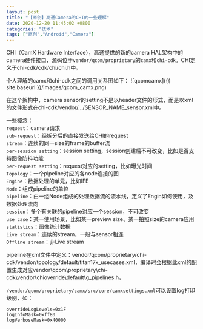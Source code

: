 ```yaml
---
layout: post
title: "【原创】高通Camera的CHI的一些理解"
date: 2020-12-20 11:45:02 +0800
categories: "技术"
tags: ["原创","Android","Camera"]
---
```

CHI（CamX Hardware Interface），高通提供的新的camera HAL架构中的camera硬件接口，源码位于`vendor/qcom/proprietary`的`camx`和`chi-cdk`。CHI定义于chi-cdk/cdk/chi/chi.h中。

个人理解的camx和chi-cdk之间的调用关系图如下：
![qcomcamx]({{ site.baseurl }}/images/qcom_camx.png)<br>

在这个架构中，camera sensor的setting不是以header文件的形式，而是以xml的文件形式在chi-cdk/vendor/.../SENSOR_NAME_sensor.xml中。

一些概念：<br>
`request`：camera请求<br>
`sub-request`：经拆分后的直接发送给CHI的request<br>
`stream`：连续的同一size的frame的buffer流<br>
`per-session setting`：session setting，session创建后不可改变，比如是否支持图像防抖功能<br>
`per-request setting`：request对应的setting，比如曝光时间<br>
`Topology`：一个pipeline对应的各node连接的图<br>
`Engine`：数据处理的单元，比如IFE<br>
`Node`：组成pipeline的单位<br>
`pipeline`：由一组Node组成的处理数据流的流水线，定义了Engin如何使用，及数据处理流向<br>
`session`：多个有关联的pipeline对应一个session，不可改变<br>
`use case`：某一使用场景，比如某一preview size、某一拍照size的camera应用<br>
`statistics`：图像统计数据<br>
`Live stream`：连续的stream，一般与sensor相连<br>
`Offline stream`：非Live stream<br>

pipeline在xml文件中定义：vendor/qcom/proprietary/chi-cdk/vendor/topology/default/titan17x_usecases.xml，编译时会根据此xml的配置生成对应vendor\qcom\proprietary\chi-cdk\vendor\chioverride\default\g_pipelines.h，

`/vendor/qcom/proprietary/camx/src/core/camxsettings.xml`可以设置log打印级别，如：
```
overrideLogLevels=0x1F
logInfoMask=0xff80
logVerboseMask=0x40000
```
